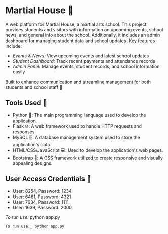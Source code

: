 # Martial House 🥋
A web platform for Martial House, a martial arts school. This project provides students and visitors with information on upcoming events, school news, and general info about the school. Additionally, it includes an admin dashboard for managing student data and school updates. Key features include:

 - _Events & News:_ View upcoming events and latest school updates
- _Student Dashboard:_ Track recent payments and attendance records
- _Admin Panel:_ Manage events, student records, and school information easily

Built to enhance communication and streamline management for both students and school staff 🥋

## Tools Used 🔧
- Python 🐍: The main programming language used to develop the application.
- Flask 🌐: A web framework used to handle HTTP requests and responses.
- MySQL 🗄️: A database management system used to store the application's data.
- HTML/CSS/JavaScript 💻: Used to develop the application's web pages.
- Bootstrap 🎨: A CSS framework utilized to create responsive and visually appealing designs.

## User Access Credentials 🔐
- User: 8254, Password: 1234
- User: 6481, Password: 4321
- User: 7634, Password: 1111
- User: 1639, Password: 2000

_To run use:_ python app.py

```
To run use:_ python app.py
```